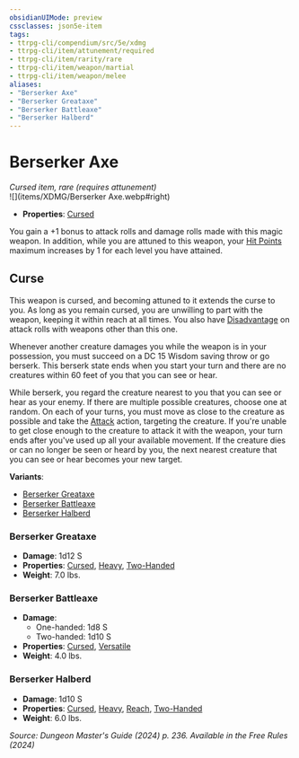 ```yaml
---
obsidianUIMode: preview
cssclasses: json5e-item
tags:
- ttrpg-cli/compendium/src/5e/xdmg
- ttrpg-cli/item/attunement/required
- ttrpg-cli/item/rarity/rare
- ttrpg-cli/item/weapon/martial
- ttrpg-cli/item/weapon/melee
aliases: 
- "Berserker Axe"
- "Berserker Greataxe"
- "Berserker Battleaxe"
- "Berserker Halberd"
---
```

# Berserker Axe
*Cursed item, rare (requires attunement)*  
![](items/XDMG/Berserker Axe.webp#right)  

- **Properties**: [Cursed](item-properties.md#Cursed%20Items)

You gain a +1 bonus to attack rolls and damage rolls made with this magic weapon. In addition, while you are attuned to this weapon, your [Hit Points](hit-points-xphb.md) maximum increases by 1 for each level you have attained.

## Curse

This weapon is cursed, and becoming attuned to it extends the curse to you. As long as you remain cursed, you are unwilling to part with the weapon, keeping it within reach at all times. You also have [Disadvantage](disadvantage-xphb.md) on attack rolls with weapons other than this one.

Whenever another creature damages you while the weapon is in your possession, you must succeed on a DC 15 Wisdom saving throw or go berserk. This berserk state ends when you start your turn and there are no creatures within 60 feet of you that you can see or hear.

While berserk, you regard the creature nearest to you that you can see or hear as your enemy. If there are multiple possible creatures, choose one at random. On each of your turns, you must move as close to the creature as possible and take the [Attack](actions.md#Attack) action, targeting the creature. If you're unable to get close enough to the creature to attack it with the weapon, your turn ends after you've used up all your available movement. If the creature dies or can no longer be seen or heard by you, the next nearest creature that you can see or hear becomes your new target.

**Variants**:
- [Berserker Greataxe](#Berserker%20Greataxe)
- [Berserker Battleaxe](#Berserker%20Battleaxe)
- [Berserker Halberd](#Berserker%20Halberd)

### Berserker Greataxe

- **Damage**: 1d12 S
- **Properties**: [Cursed](item-properties.md#Cursed%20Items), [Heavy](item-properties.md#Heavy), [Two-Handed](item-properties.md#Two-Handed)
- **Weight**: 7.0 lbs.

### Berserker Battleaxe

- **Damage**:
  - One-handed: 1d8 S
  - Two-handed: 1d10 S
- **Properties**: [Cursed](item-properties.md#Cursed%20Items), [Versatile](item-properties.md#Versatile)
- **Weight**: 4.0 lbs.

### Berserker Halberd

- **Damage**: 1d10 S
- **Properties**: [Cursed](item-properties.md#Cursed%20Items), [Heavy](item-properties.md#Heavy), [Reach](item-properties.md#Reach), [Two-Handed](item-properties.md#Two-Handed)
- **Weight**: 6.0 lbs.


*Source: Dungeon Master's Guide (2024) p. 236. Available in the Free Rules (2024)*